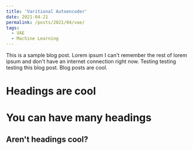 ```yaml
---
title: 'Varitional Autoencoder'
date: 2021-04-21
permalink: /posts/2021/04/vae/
tags:
  - VAE
  - Machine Learning
---
```


This is a sample blog post. Lorem ipsum I can't remember the rest of lorem ipsum and don't have an internet connection right now. Testing testing testing this blog post. Blog posts are cool. 

Headings are cool
======

You can have many headings
======

Aren't headings cool?
------
